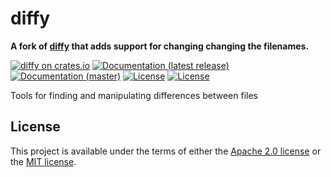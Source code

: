 # diffy

**A fork of [diffy](https://github.com/robenkleene/diffy) that adds support for changing changing the filenames.**

[![diffy on crates.io](https://img.shields.io/crates/v/diffy)](https://crates.io/crates/diffy)
[![Documentation (latest release)](https://docs.rs/diffy/badge.svg)](https://docs.rs/diffy/)
[![Documentation (master)](https://img.shields.io/badge/docs-master-59f)](https://bmwill.github.io/diffy/diffy/)
[![License](https://img.shields.io/badge/license-Apache-green.svg)](LICENSE-APACHE)
[![License](https://img.shields.io/badge/license-MIT-green.svg)](LICENSE-MIT)

Tools for finding and manipulating differences between files

## License

This project is available under the terms of either the [Apache 2.0
license](LICENSE-APACHE) or the [MIT license](LICENSE-MIT).
